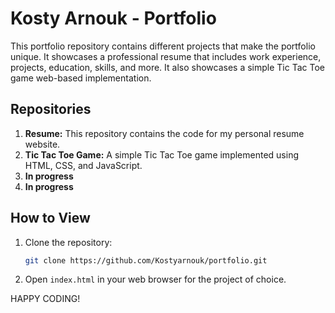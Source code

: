 # Kosty Arnouk - Portfolio

This portfolio repository contains different projects that make the portfolio unique. It showcases a professional resume that includes work experience, projects, education, skills, and more. It also showcases a simple Tic Tac Toe game web-based implementation.

## Repositories

1. **Resume:** This repository contains the code for my personal resume website.
2. **Tic Tac Toe Game:** A simple Tic Tac Toe game implemented using HTML, CSS, and JavaScript.
3. **In progress**
4. **In progress**

## How to View

1. Clone the repository:
    ```bash
    git clone https://github.com/Kostyarnouk/portfolio.git
    ```

2. Open `index.html` in your web browser for the project of choice.

HAPPY CODING!

